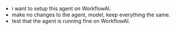 - i want to setup this agent on WorkflowAI.
- make no changes to the agent, model, keep everything the same.
- test that the agent is running fine on WorkflowAI.

